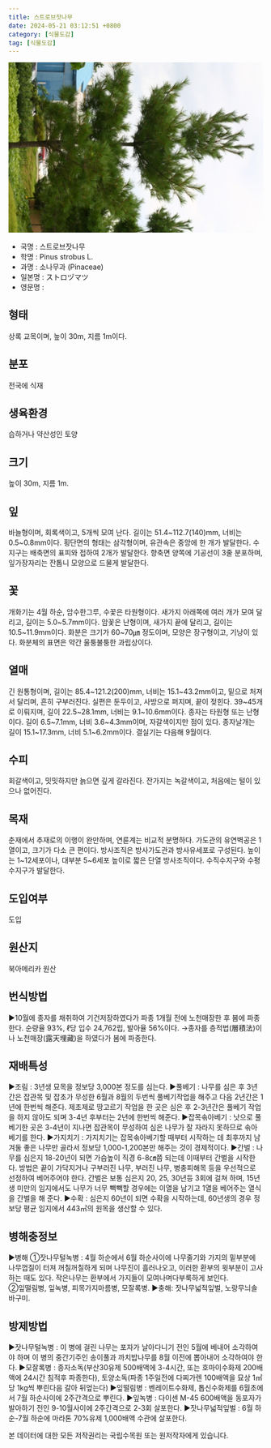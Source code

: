 ```yaml
---
title: 스트로브잣나무
date: 2024-05-21 03:12:51 +0800
category: [식물도감]
tag: [식물도감]
---
```




![스트로브잣나무](/assets/img/fileUpload/plants/basic/Pinaceae/Pinus/14983/14983_1_th2.JPG)
- 국명 : 스트로브잣나무
- 학명 : Pinus strobus L.
- 과명 : 소나무과 (Pinaceae)
- 일본명 : ストロヅマツ
- 영문명 : 


## 형태
상록 교목이며, 높이 30m, 지름 1m이다.
## 분포
전국에 식재
## 생육환경
습하거나 약산성인 토양
## 크기
높이 30m, 지름 1m.
## 잎
바늘형이며, 회록색이고, 5개씩 모여 난다. 길이는 51.4~112.7(140)mm, 너비는 0.5~0.8mm이다. 횡단면의 형태는 삼각형이며, 유관속은 중앙에 한 개가 발달한다. 수지구는 배축면의 표피와 접하여 2개가 발달한다. 향축면 양쪽에 기공선이 3줄 분포하며, 잎가장자리는 잔톱니 모양으로 드물게 발달한다.
## 꽃
개화기는 4월 하순, 암수한그루, 수꽃은 타원형이다. 새가지 아래쪽에 여러 개가 모여 달리고, 길이는 5.0~5.7mm이다. 암꽃은 난형이며, 새가지 끝에 달리고, 길이는 10.5~11.9mm이다. 화분은 크기가 60~70㎛ 정도이며, 모양은 장구형이고, 기낭이 있다. 화분체의 표면은 약간 울퉁불퉁한 과립상이다.
## 열매
긴 원통형이며, 길이는 85.4~121.2(200)mm, 너비는 15.1~43.2mm이고, 밑으로 처져서 달리며, 흔히 구부러진다. 실편은 둔두이고, 사방으로 퍼지며, 끝이 젖힌다. 39~45개로 이뤄지며, 길이 22.5~28.1mm, 너비는 9.1~10.6mm이다. 종자는 타원형 또는 난형이다. 길이 6.5~7.1mm, 너비 3.6~4.3mm이며, 자갈색이지만 점이 있다. 종자날개는 길이 15.1~17.3mm, 너비 5.1~6.2mm이다. 결실기는 다음해 9월이다.
## 수피
회갈색이고, 밋밋하지만 늙으면 깊게 갈라진다. 잔가지는 녹갈색이고, 처음에는 털이 있으나 없어진다.
## 목재
춘재에서 추재로의 이행이 완만하며, 연륜계는 비교적 분명하다. 가도관의 유연벽공은 1열이고, 크기가 다소 큰 편이다. 방사조직은 방사가도관과 방사유세포로 구성된다. 높이는 1~12세포이나, 대부분 5~6세포 높이로 짧은 단열 방사조직이다. 수직수지구와 수평수지구가 발달한다.
## 도입여부
도입
## 원산지
북아메리카 원산
## 번식방법
▶10월에 종자를 채취하여 기건저장하였다가 파종 1개월 전에 노천매장한 후 봄에 파종한다. 순량율 93%, ℓ당 입수 24,762립, 발아율 56%이다. →종자를 층적법(層積法)이나 노천매장(露天埋藏)을 하였다가 봄에 파종한다.
## 재배특성
▶조림 : 3년생 묘목을 정보당 3,000본 정도를 심는다. 
▶풀베기 : 나무를 심은 후 3년간은 잡관목 및 잡초가 무성한 6월과 8월의 두번씩 풀베기작업을 해주고 다음 2년간은 1년에 한번씩 해준다. 제초제로 땅고르기 작업을 한 곳은 심은 후 2-3년간은 풀베기 작업을 하지 않아도 되며 3-4년 후부터는 2년에 한번씩 해준다. 
▶잡목솎아베기 : 낫으로 풀베기한 곳은 3-4년이 지나면 잡관목이 무성하여 심은 나무가 잘 자라지 못하므로 솎아베기를 한다. 
▶가지치기 : 가지치기는 잡목솎아베기할 때부터 시작하는 데 최후까지 남겨둘 좋은 나무만 골라서 정보당 1,000-1,200본만 해주는 것이 경제적이다. 
▶간벌 : 나무를 심은지 18-20년이 되면 가슴높이 직경 6-8㎝쯤 되는데 이때부터 간벌을 시작한다. 방법은 끝이 가닥지거나 구부러진 나무, 부러진 나무, 병충피해목 등을 우선적으로 선정하여 베어주어야 한다. 간벌은 보통 심은지 20, 25, 30년등 3회에 걸쳐 하며, 15년생 미만의 임지에서도 나무가 너무 빽빽할 경우에는 이열을 남기고 1열을 베어주는 열식을 간벌을 해 준다. 
▶수확 : 심은지 60년이 되면 수확을 시작하는데, 60년생의 경우 정보당 평균 임지에서 443㎥의 원목을 생산할 수 있다.
## 병해충정보
▶병해 
①잣나무털녹병 : 4월 하순에서 6월 하순사이에 나무줄기와 가지의 밑부분에 나무껍질이 터져 꺼칠꺼칠하게 되며 나무진이 흘러나오고, 이러한 환부의 윗부분이 고사하는 때도 있다. 작은나무는 환부에서 가지들이 모여나며다부룩하게 보인다.  
②잎떨림병, 잎녹병, 피목가지마름병, 모잘록병.
▶충해: 잣나무넓적잎벌, 노랑무늬솔바구미.
## 방제방법
▶잣나무털녹병 : 이 병에 걸린 나무는 포자가 날아다니기 전인 5월에 베내어 소각하여야 하며 이 병의 중간기주인 송이풀과 까치밥나무를 8월 이전에 뽑아내어 소각하여야 한다.
▶모잘록병 : 종자소독(부산30유제 500배액에 3-4시간, 또는 호마이수화제 200배액에 24시간 침적후 파종한다), 토양소독(파종 1주일전에 다찌가렌 100배액을 묘상 1㎡ 당 1kg씩 뿌린다음 갈아 뒤엎는다)
▶잎떨림병 : 벤레이트수화제, 톱신수화제를 6월초에서 7월 하순사이에 2주간격으로 뿌린다.
▶잎녹병 : 다이센 M-45 600배액을 동포자가 발아하기 전인 9-10월사이에 2주간격으로 2-3회 살포한다. 
▶잣나무넓적잎벌 : 6월 하순-7월 하순에 마라톤 70%유제 1,000배액 수관에 살포한다.






본 데이터에 대한 모든 저작권리는 국립수목원 또는 원저작자에게 있습니다.

